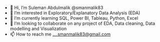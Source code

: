 - 👋 Hi, I’m Suleman Abdulmalik @smanmalik83
- 👀 I’m interested in Exploratory/Explanatory Data Analysis (EDA)
- 🌱 I’m currently learning SQL, Power BI, Tableau, Python, Excel
- 💞️ I’m looking to collaborate on any project of EDA, Data cleaning, Data modelling and Visualization
- 📫 How to reach me ....smanmalik83@gmail.com

<!---
smanmalik83/smanmalik83 is a ✨ special ✨ repository because its `README.md` (this file) appears on your GitHub profile.
You can click the Preview link to take a look at your changes.
--->
